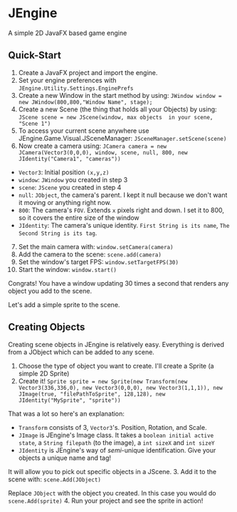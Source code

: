 # JEngine
A simple 2D JavaFX based game engine

## Quick-Start
1. Create a JavaFX project and import the engine.
2. Set your engine preferences with `JEngine.Utility.Settings.EnginePrefs`
3. Create a new Window in the start method by using: `JWindow window = new JWindow(800,800,"Window Name", stage);`
4. Create a new Scene (the thing that holds all your Objects) by using: `JScene scene = new JScene(window, max objects 
in your scene, "Scene 1")`
5. To access your current scene anywhere use JEngine.Game.Visual.JSceneManager: `JSceneManager.setScene(scene)`
6. Now create a camera using: `JCamera camera = new JCamera(Vector3(0,0,0), window, scene, null, 800,
new JIdentity("Camera1", "cameras"))`
* `Vector3`: Initial position `(x,y,z)`
* `window`: `JWindow` you created in step 3
* `scene`: `JScene` you created in step 4
* `null`: `JObject`, the camera's parent. I kept it null because we don't want it moving or anything right now.
* `800`: The camera's `FOV`. Extends `x` pixels right and down. I set it to 800, so it covers the entire size of the window
* `JIdentity`: The camera's unique identity. `First String is its name`, `The Second String is its tag`.
7. Set the main camera with: `window.setCamera(camera)`
8. Add the camera to the scene: `scene.add(camera)`
9. Set the window's target FPS: `window.setTargetFPS(30)`
10. Start the window: `window.start()`

Congrats! You have a window updating 30 times a second that renders any object you add to the scene.

Let's add a simple sprite to the scene.

## Creating Objects
Creating scene objects in JEngine is relatively easy. Everything is derived from a JObject which can be added to any scene.
1. Choose the type of object you want to create. I'll create a Sprite (a simple 2D Sprite)
2. Create it! `Sprite sprite = new Sprite(new Transform(new Vector3(336,336,0), new Vector3(0,0,0), new Vector3(1,1,1)),
new JImage(true, "filePathToSprite", 128,128), new JIdentity("MySprite", "sprite"))`

That was a lot so here's an explanation: 
* `Transform` consists of 3, `Vector3`'s. Position, Rotation, and Scale.
* `JImage` is JEngine's Image class. It takes a `boolean initial active state`, a `String filepath` (to the image),
a `int sizeX` and `int sizeY`
* `JIdentity` is JEngine's way of _semi_-unique identification. Give your objects a unique name and tag! 

It will allow you to pick out specific objects in a JScene.
3. Add it to the scene with: `scene.Add(JObject)`

Replace `JObject` with the object you created. In this case you would do `scene.Add(sprite)`
4. Run your project and see the sprite in action!